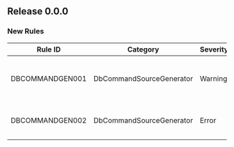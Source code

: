 ## Release 0.0.0

### New Rules

| Rule ID         | Category                 | Severity | Notes                                                  |
|-----------------|--------------------------|----------|--------------------------------------------------------|
| DBCOMMANDGEN001 | DbCommandSourceGenerator | Warning  | NonQuery attribute used with generic ICommand<TResult> |
| DBCOMMANDGEN002 | DbCommandSourceGenerator | Error    | Command missing ICommand<TResult> interface            |

